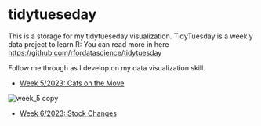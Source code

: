 # tidytueseday
This is a storage for my tidytueseday visualization. TidyTuesday is a weekly data project to learn R: You can read more in here https://github.com/rfordatascience/tidytuesday

Follow me through as I develop on my data visualization skill.

 * [Week 5/2023: Cats on the Move](https://github.com/lovingtheo/tidytueseday/blob/main/rmarkdown/cats/week_5.png)

![week_5 copy](https://user-images.githubusercontent.com/36610360/218342622-1c3f839b-1805-43df-bc8d-1f762f3f53a0.png)

 * [Week 6/2023: Stock Changes](https://github.com/lovingtheo/tidytueseday/blob/main/rmarkdown/stock/week_6.png)
